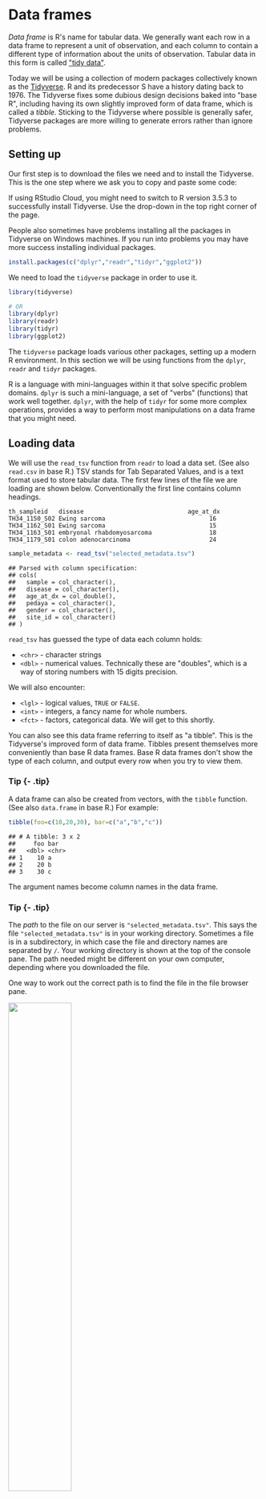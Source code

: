 # Data frames



*Data frame* is R's name for tabular data. We generally want each row in a data frame to represent a unit of observation, and each column to contain a different type of information about the units of observation. Tabular data in this form is called ["tidy data"](http://vita.had.co.nz/papers/tidy-data.html).

Today we will be using a collection of modern packages collectively known as the [Tidyverse](https://www.tidyverse.org/). R and its predecessor S have a history dating back to 1976. The Tidyverse fixes some dubious design decisions baked into "base R", including having its own slightly improved form of data frame, which is called a *tibble*. Sticking to the Tidyverse where possible is generally safer, Tidyverse packages are more willing to generate errors rather than ignore problems.


## Setting up

Our first step is to download the files we need and to install the Tidyverse. This is the one step where we ask you to copy and paste some code:



If using RStudio Cloud, you might need to switch to R version 3.5.3 to successfully install Tidyverse. Use the drop-down in the top right corner of the page.

People also sometimes have problems installing all the packages in Tidyverse on Windows machines. If you run into problems you may have more success installing individual packages.


```r
install.packages(c("dplyr","readr","tidyr","ggplot2"))
```

We need to load the `tidyverse` package in order to use it.


```r
library(tidyverse)

# OR
library(dplyr)
library(readr)
library(tidyr)
library(ggplot2)
```

The `tidyverse` package loads various other packages, setting up a modern R environment. In this section we will be using functions from the `dplyr`, `readr` and `tidyr` packages.

R is a language with mini-languages within it that solve specific problem domains. `dplyr` is such a mini-language, a set of "verbs" (functions) that work well together. `dplyr`, with the help of `tidyr` for some more complex operations, provides a way to perform most manipulations on a data frame that you might need.


## Loading data

We will use the `read_tsv` function from `readr` to load a data set. (See also `read.csv` in base R.) TSV stands for Tab Separated Values, and is a text format used to store tabular data. The first few lines of the file we are loading are shown below. Conventionally the first line contains column headings.

```
th_sampleid   disease                             age_at_dx
TH34_1150_S02 Ewing sarcoma                             16   
TH34_1162_S01 Ewing sarcoma                             15   
TH34_1163_S01 embryonal rhabdomyosarcoma                18   
TH34_1179_S01 colon adenocarcinoma                      24   
```


```r
sample_metadata <- read_tsv("selected_metadata.tsv")
```

```
## Parsed with column specification:
## cols(
##   sample = col_character(),
##   disease = col_character(),
##   age_at_dx = col_double(),
##   pedaya = col_character(),
##   gender = col_character(),
##   site_id = col_character()
## )
```

`read_tsv` has guessed the type of data each column holds:

* `<chr>` - character strings
* `<dbl>` - numerical values. Technically these are "doubles", which is a way of storing numbers with 15 digits precision.

We will also encounter:

* `<lgl>` - logical values, `TRUE` or `FALSE`.
* `<int>` - integers, a fancy name for whole numbers.
* `<fct>` - factors, categorical data. We will get to this shortly.


You can also see this data frame referring to itself as "a tibble". This is the Tidyverse's improved form of data frame. Tibbles present themselves more conveniently than base R data frames. Base R data frames don't show the type of each column, and output every row when you try to view them.


### Tip {- .tip}

A data frame can also be created from vectors, with the `tibble` function. (See also `data.frame` in base R.) For example:


```r
tibble(foo=c(10,20,30), bar=c("a","b","c"))
```

```
## # A tibble: 3 x 2
##     foo bar  
##   <dbl> <chr>
## 1    10 a    
## 2    20 b    
## 3    30 c
```

The argument names become column names in the data frame.

### Tip {- .tip}

The *path* to the file on our server is `"selected_metadata.tsv"`. This says the file `"selected_metadata.tsv"` is in your working directory. Sometimes a file is in a subdirectory, in which case the file and directory names are  separated by `/`. Your working directory is shown at the top of the console pane. The path needed might be different on your own computer, depending where you downloaded the file.

One way to work out the correct path is to find the file in the file browser pane.

<img src="figures/import.png" width="50%" style="display: block; margin: auto auto auto 0;" />


## Exploring

The `View` function gives us a spreadsheet-like view of the data frame.

```
View(sample_metadata)
```

`print` with the `n` argument can be used to show more than the first 10 rows on the console.


```r
print(sample_metadata, n=200)
```

We can extract details of the data frame with further functions:


```r
nrow(sample_metadata)
```

```
## [1] 134
```

```r
ncol(sample_metadata)
```

```
## [1] 6
```

```r
colnames(sample_metadata)
```

```
## [1] "sample"    "disease"   "age_at_dx" "pedaya"    "gender"    "site_id"
```

```r
summary(sample_metadata)
```

```
##     sample            disease            age_at_dx         pedaya         
##  Length:134         Length:134         Min.   : 0.200   Length:134        
##  Class :character   Class :character   1st Qu.: 4.675   Class :character  
##  Mode  :character   Mode  :character   Median :11.615   Mode  :character  
##                                        Mean   :13.061                     
##                                        3rd Qu.:16.000                     
##                                        Max.   :76.000                     
##                                        NA's   :20                         
##     gender            site_id         
##  Length:134         Length:134        
##  Class :character   Class :character  
##  Mode  :character   Mode  :character  
##                                       
##                                       
##                                       
## 
```


## Indexing data frames

Data frames can be subset using `[row,column]` syntax.


```r
sample_metadata[4,2]
```

```
## # A tibble: 1 x 1
##   disease       
##   <chr>         
## 1 hepatoblastoma
```

Note that while this is a single value, it is still wrapped in a data frame. (This is a behaviour specific to Tidyverse data frames.) More on this in a moment.

Columns can be given by name.


```r
sample_metadata[4,"disease"]
```

```
## # A tibble: 1 x 1
##   disease       
##   <chr>         
## 1 hepatoblastoma
```

The column or row may be omitted, thereby retrieving the entire row or column.


```r
sample_metadata[4,]
```

```
## # A tibble: 1 x 6
##   sample       disease       age_at_dx pedaya            gender     site_id
##   <chr>        <chr>             <dbl> <chr>             <chr>      <chr>  
## 1 TH03_0104_S… hepatoblasto…      0.33 Yes, age < 30 ye… not repor… TH03
```

```r
sample_metadata[,"disease"]
```

```
## # A tibble: 134 x 1
##    disease                                 
##    <chr>                                   
##  1 acute leukemia of ambiguous lineage     
##  2 acute leukemia of ambiguous lineage     
##  3 spindle cell/sclerosing rhabdomyosarcoma
##  4 hepatoblastoma                          
##  5 spindle cell/sclerosing rhabdomyosarcoma
##  6 Ewing sarcoma                           
##  7 hepatoblastoma                          
##  8 acute lymphoblastic leukemia            
##  9 synovial sarcoma                        
## 10 synovial sarcoma                        
## # … with 124 more rows
```

Multiple rows or columns may be retrieved using a vector.


```r
rows_wanted <- c(1,3,5)
sample_metadata[rows_wanted,]
```

```
## # A tibble: 3 x 6
##   sample     disease                 age_at_dx pedaya      gender   site_id
##   <chr>      <chr>                       <dbl> <chr>       <chr>    <chr>  
## 1 TH03_0010… acute leukemia of ambi…        NA Yes, age <… female   TH03   
## 2 TH03_0103… spindle cell/sclerosin…         8 Yes, age <… not rep… <NA>   
## 3 TH03_0105… spindle cell/sclerosin…        17 Yes, age <… not rep… TH03
```

Vector indexing can also be written on a single line.


```r
sample_metadata[c(1,3,5),]
```

```
## # A tibble: 3 x 6
##   sample     disease                 age_at_dx pedaya      gender   site_id
##   <chr>      <chr>                       <dbl> <chr>       <chr>    <chr>  
## 1 TH03_0010… acute leukemia of ambi…        NA Yes, age <… female   TH03   
## 2 TH03_0103… spindle cell/sclerosin…         8 Yes, age <… not rep… <NA>   
## 3 TH03_0105… spindle cell/sclerosin…        17 Yes, age <… not rep… TH03
```

```r
sample_metadata[1:7,]
```

```
## # A tibble: 7 x 6
##   sample     disease                 age_at_dx pedaya      gender   site_id
##   <chr>      <chr>                       <dbl> <chr>       <chr>    <chr>  
## 1 TH03_0010… acute leukemia of ambi…     NA    Yes, age <… female   TH03   
## 2 TH03_0010… acute leukemia of ambi…     11    Yes, age <… female   TH03   
## 3 TH03_0103… spindle cell/sclerosin…      8    Yes, age <… not rep… <NA>   
## 4 TH03_0104… hepatoblastoma               0.33 Yes, age <… not rep… TH03   
## 5 TH03_0105… spindle cell/sclerosin…     17    Yes, age <… not rep… TH03   
## 6 TH03_0106… Ewing sarcoma               15    Yes, age <… not rep… TH03   
## 7 TH03_0107… hepatoblastoma               1    Yes, age <… not rep… TH03
```


## Columns are vectors

Ok, so how do we actually get data out of a data frame?

Under the hood, a data frame is a list of column vectors. We can use `$` to retrieve columns. Occasionally it is also useful to use `[[ ]]` to retrieve columns, for example if the column name we want is stored in a variable.


```r
head( sample_metadata$disease )
```

```
## [1] "acute leukemia of ambiguous lineage"     
## [2] "acute leukemia of ambiguous lineage"     
## [3] "spindle cell/sclerosing rhabdomyosarcoma"
## [4] "hepatoblastoma"                          
## [5] "spindle cell/sclerosing rhabdomyosarcoma"
## [6] "Ewing sarcoma"
```

```r
head( sample_metadata[["disease"]] )
```

```
## [1] "acute leukemia of ambiguous lineage"     
## [2] "acute leukemia of ambiguous lineage"     
## [3] "spindle cell/sclerosing rhabdomyosarcoma"
## [4] "hepatoblastoma"                          
## [5] "spindle cell/sclerosing rhabdomyosarcoma"
## [6] "Ewing sarcoma"
```

To get the "disease" value of the 4th row as above, but unwrapped, we can use:


```r
sample_metadata$disease[4]
```

```
## [1] "hepatoblastoma"
```


## Logical indexing

A method of indexing that we haven't discussed yet is logical indexing. Instead of specifying the row number or numbers that we want, we can give a logical vector which is `TRUE` for the rows we want and `FALSE` otherwise. This can also be used with vectors.

We will first do this in a slightly verbose way in order to understand it, then learn a more concise way to do this using the `dplyr` package.


```r
is_ewing_sarcoma <- sample_metadata$disease == "Ewing sarcoma"

head(is_ewing_sarcoma)
```

```
## [1] FALSE FALSE FALSE FALSE FALSE  TRUE
```

```r
sum(is_ewing_sarcoma)
```

```
## [1] 7
```

`sum` treats TRUE as 1 and FALSE as 0, so it tells us the number of TRUE elements in the vector.

We can use this logical vector to get the glioma samples from `sample_metadata`:


```r
sample_metadata[is_ewing_sarcoma,]
```

```
## # A tibble: 7 x 6
##   sample       disease       age_at_dx pedaya           gender      site_id
##   <chr>        <chr>             <dbl> <chr>            <chr>       <chr>  
## 1 TH03_0106_S… Ewing sarcoma        15 Yes, age < 30 y… not report… TH03   
## 2 TH34_1150_S… Ewing sarcoma        16 Yes, age < 30 y… male        <NA>   
## 3 TH34_1150_S… Ewing sarcoma        16 Yes, age < 30 y… male        <NA>   
## 4 TH34_1162_S… Ewing sarcoma        15 Yes, age < 30 y… female      <NA>   
## 5 TH34_1240_S… Ewing sarcoma        16 Yes, age < 30 y… male        TH34   
## 6 TH03_0014_S… Ewing sarcoma         4 Yes, age < 30 y… male        TH03   
## 7 TH03_0157_S… Ewing sarcoma        60 No               not report… TH03
```

Comparison operators available are:

* `x == y ` -- "equal to"
* `x != y ` -- "not equal to"
* `x < y  ` -- "less than"
* `x > y  ` -- "greater than"
* `x <= y ` -- "less than or equal to"
* `x >= y ` -- "greater than or equal to"

More complicated conditions can be constructed using logical operators:

* `a & b ` -- "and", TRUE only if both `a` and `b` are TRUE.
* `a | b ` -- "or", TRUE if either `a` or `b` or both are TRUE.
* `! a   ` -- "not" , TRUE if `a` is FALSE, and FALSE if `a` is TRUE.

The `age_at_dx` column of `sample_metadata` tells the age at which the person was diagnosed. We could see which gliomas occured in people over 65 with:


```r
ewing_sarcoma_in_male <- is_ewing_sarcoma & sample_metadata$gender == "male"

sample_metadata[ewing_sarcoma_in_male,]
```

```
## # A tibble: 4 x 6
##   sample        disease       age_at_dx pedaya              gender site_id
##   <chr>         <chr>             <dbl> <chr>               <chr>  <chr>  
## 1 TH34_1150_S01 Ewing sarcoma        16 Yes, age < 30 years male   <NA>   
## 2 TH34_1150_S02 Ewing sarcoma        16 Yes, age < 30 years male   <NA>   
## 3 TH34_1240_S01 Ewing sarcoma        16 Yes, age < 30 years male   TH34   
## 4 TH03_0014_S01 Ewing sarcoma         4 Yes, age < 30 years male   TH03
```

`ewing_sarcoma_in_male` seems like it should be kept within our `sample_metadata` data frame for future use. We can add it as a new column of the data frame with:


```r
sample_metadata$ewing_sarcoma_in_male <- ewing_sarcoma_in_male

sample_metadata
```

```
## # A tibble: 134 x 7
##    sample  disease      age_at_dx pedaya   gender  site_id ewing_sarcoma_i…
##    <chr>   <chr>            <dbl> <chr>    <chr>   <chr>   <lgl>           
##  1 TH03_0… acute leuke…     NA    Yes, ag… female  TH03    FALSE           
##  2 TH03_0… acute leuke…     11    Yes, ag… female  TH03    FALSE           
##  3 TH03_0… spindle cel…      8    Yes, ag… not re… <NA>    FALSE           
##  4 TH03_0… hepatoblast…      0.33 Yes, ag… not re… TH03    FALSE           
##  5 TH03_0… spindle cel…     17    Yes, ag… not re… TH03    FALSE           
##  6 TH03_0… Ewing sarco…     15    Yes, ag… not re… TH03    FALSE           
##  7 TH03_0… hepatoblast…      1    Yes, ag… not re… TH03    FALSE           
##  8 TH03_0… acute lymph…      0.2  Yes, ag… male    TH03    FALSE           
##  9 TH03_0… synovial sa…     NA    Yes, ag… male    TH03    FALSE           
## 10 TH03_0… synovial sa…     17    Yes, ag… male    TH03    FALSE           
## # … with 124 more rows
```


### Challenge: logical indexing {- .challenge}


1. Which samples are gliomas?

2. Which samples are in neither ewing sarcoma nor from males?

2. How many samples are from people over 65?


### A `dplyr` shorthand

The above method is a little laborious. We have to keep mentioning the name of the data frame, and there is a lot of punctuation to keep track of. `dplyr` provides a slightly magical function called `filter` which lets us write more concisely. For example:


```r
filter(sample_metadata, sample_metadata$gender == "male" & disease == "Ewing sarcoma")
```

```
## # A tibble: 4 x 7
##   sample    disease   age_at_dx pedaya     gender site_id ewing_sarcoma_in…
##   <chr>     <chr>         <dbl> <chr>      <chr>  <chr>   <lgl>            
## 1 TH34_115… Ewing sa…        16 Yes, age … male   <NA>    TRUE             
## 2 TH34_115… Ewing sa…        16 Yes, age … male   <NA>    TRUE             
## 3 TH34_124… Ewing sa…        16 Yes, age … male   TH34    TRUE             
## 4 TH03_001… Ewing sa…         4 Yes, age … male   TH03    TRUE
```

In the second argument, we are able to refer to columns of the data frame as though they were variables. The code is beautiful, but also opaque. It's important to understand that under the hood we are creating and combining logical vectors.



## Factors

The `count` function from `dplyr` can help us understand the contents of some of the columns in `sample_metadata`. `count` is also *magical*, we can refer to columns of the data frame directly in the arguments to `count`.


```r
count(sample_metadata, pedaya)
```

```
## # A tibble: 2 x 2
##   pedaya                  n
##   <chr>               <int>
## 1 No                      8
## 2 Yes, age < 30 years   126
```

```r
count(sample_metadata, ewing_sarcoma_in_male)
```

```
## # A tibble: 2 x 2
##   ewing_sarcoma_in_male     n
##   <lgl>                 <int>
## 1 FALSE                   130
## 2 TRUE                      4
```

Maybe you want the different categories in `pedaya` to be in a different order, with "Yes" coming first. This comes up quite often, for example when sorting or plotting categorical data. R's solution is a further type of vector called a *factor* (think a factor of an experimental design). A factor holds categorical data, and has an associated ordered set of *levels*. It is otherwise quite similar to a character vector.

Any sort of vector can be converted to a factor using the `factor` function. This function defaults to placing the levels in alphabetical order, but takes a `levels` argument that can override this.


```r
head( factor(sample_metadata$pedaya, levels=c("Yes, age < 30 years","No")) )
```

```
## [1] Yes, age < 30 years Yes, age < 30 years Yes, age < 30 years
## [4] Yes, age < 30 years Yes, age < 30 years Yes, age < 30 years
## Levels: Yes, age < 30 years No
```

We should modify the `pedaya` column of the `sample_metadata` table in order to use this:


```r
sample_metadata$pedaya <- factor(sample_metadata$pedaya,
                                 c("Yes, age < 30 years","No"))
```

`count` now produces the desired order of output:


```r
count(sample_metadata, pedaya)
```

```
## # A tibble: 2 x 2
##   pedaya                  n
##   <fct>               <int>
## 1 Yes, age < 30 years   126
## 2 No                      8
```


We can count two categorical columns at once.


```r
count(sample_metadata, pedaya, ewing_sarcoma_in_male)
```

```
## # A tibble: 3 x 3
##   pedaya              ewing_sarcoma_in_male     n
##   <fct>               <lgl>                 <int>
## 1 Yes, age < 30 years FALSE                   122
## 2 Yes, age < 30 years TRUE                      4
## 3 No                  FALSE                     8
```


### Challenge: counting {- .challenge}

Investigate how many acute myeloid leukemia samples come from adult or pediatric individuals using `count`


## Sorting

Data frames can be sorted using the `arrange` function in `dplyr`.


```r
arrange(sample_metadata, age_at_dx)
```

```
## # A tibble: 134 x 7
##    sample   disease     age_at_dx pedaya   gender  site_id ewing_sarcoma_i…
##    <chr>    <chr>           <dbl> <fct>    <chr>   <chr>   <lgl>           
##  1 TH03_00… acute lymp…      0.2  Yes, ag… male    TH03    FALSE           
##  2 TH03_01… hepatoblas…      0.33 Yes, ag… not re… TH03    FALSE           
##  3 TARGET-… acute myel…      0.4  Yes, ag… female  TARGET  FALSE           
##  4 TARGET-… acute myel…      0.44 Yes, ag… male    TARGET  FALSE           
##  5 TARGET-… acute myel…      0.72 Yes, ag… male    TARGET  FALSE           
##  6 TH34_13… juvenile m…      0.75 Yes, ag… female  <NA>    FALSE           
##  7 TH03_01… glioma           0.9  Yes, ag… not re… TH03    FALSE           
##  8 TH34_13… myoepithel…      0.96 Yes, ag… male    TH34    FALSE           
##  9 TH03_01… hepatoblas…      1    Yes, ag… not re… TH03    FALSE           
## 10 TH38_14… sarcoma          1.33 Yes, ag… male    TH38    FALSE           
## # … with 124 more rows
```

Numeric columns are sorted in numeric order. Character columns will be sorted in alphabetical order. Factor columns are sorted in order of their levels. The `desc` helper function can be used to sort in descending order.


```r
arrange(sample_metadata, desc(disease))
```

```
## # A tibble: 134 x 7
##    sample   disease      age_at_dx pedaya   gender site_id ewing_sarcoma_i…
##    <chr>    <chr>            <dbl> <fct>    <chr>  <chr>   <lgl>           
##  1 TH03_00… wilms tumor         18 Yes, ag… male   TH03    FALSE           
##  2 TH03_00… wilms tumor         18 Yes, ag… male   TH03    FALSE           
##  3 TH03_01… wilms tumor          6 Yes, ag… male   TH03    FALSE           
##  4 TH34_14… undifferent…        16 Yes, ag… female TH34    FALSE           
##  5 TH03_01… undifferent…         9 Yes, ag… male   TH03    FALSE           
##  6 TH03_00… undifferent…        NA Yes, ag… not r… TH03    FALSE           
##  7 TH03_00… undifferent…        17 Yes, ag… not r… TH03    FALSE           
##  8 TH03_00… undifferent…        17 Yes, ag… not r… TH03    FALSE           
##  9 TH03_00… undifferent…        12 Yes, ag… male   TH03    FALSE           
## 10 TH03_00… undifferent…        12 Yes, ag… male   TH03    FALSE           
## # … with 124 more rows
```


## Joining data frames

Let's move on to a larger data set. These are some gene expression values. 


```r
expression_values <- read_tsv("one_gene_expression.tsv") 
```

### Quiz {.challenge -}

What is the unit of observation in this new data frame?

### {-}

It would be useful to have general information about samples from `sample_metadata` available as columns when we use this data frame. `expression_values` and `sample_metadata` share a column called `sample` which can be used to match rows from one to the other. 


```r
expression_by_disease <- left_join(expression_values, sample_metadata, by=c("sample"))
expression_by_disease
```

```
## # A tibble: 134 x 9
##    Gene  sample expression disease age_at_dx pedaya gender site_id
##    <chr> <chr>       <dbl> <chr>       <dbl> <fct>  <chr>  <chr>  
##  1 ABL1  TCGA-…       4.91 acute …     61    No     female <NA>   
##  2 ABL1  THR24…       4.56 acute …     NA    Yes, … female THR24  
##  3 ABL1  TARGE…       4.48 acute …     NA    Yes, … female TARGET 
##  4 ABL1  TARGE…       3.72 acute …      4.6  Yes, … female TARGET 
##  5 ABL1  TARGE…       2.94 acute …      0.72 Yes, … male   TARGET 
##  6 ABL1  THR24…       4.75 acute …      4.9  Yes, … female THR24  
##  7 ABL1  TCGA-…       5.55 acute …     21    Yes, … female TCGA   
##  8 ABL1  TCGA-…       5.25 acute …     76    No     female TCGA   
##  9 ABL1  TCGA-…       4.94 acute …     NA    No     female TCGA   
## 10 ABL1  TARGE…       4.14 acute …      7.82 Yes, … female TARGET 
## # … with 124 more rows, and 1 more variable: ewing_sarcoma_in_male <lgl>
```

The "left" in "left join" refers to how rows that can't be paired up are handled. `left_join` keeps all rows from the first data frame but not the second. This is a good default when the intent is to attaching some extra information to a data frame. `inner_join` discard all rows that can't be paired up. `full_join` keeps all rows from both data frames. 


## Further reading

We've covered the fundamentals of dplyr and data frames, but there is much more to learn. Notably, we haven't covered the use of the pipe `%>%` to chain `dplyr` verbs together. The ["R for Data Science" book](http://r4ds.had.co.nz/) is an excellent source to learn more. The Monash Data Fluency ["Programming and Tidy data analysis in R" course](https://monashdatafluency.github.io/r-progtidy/) also covers this. 











